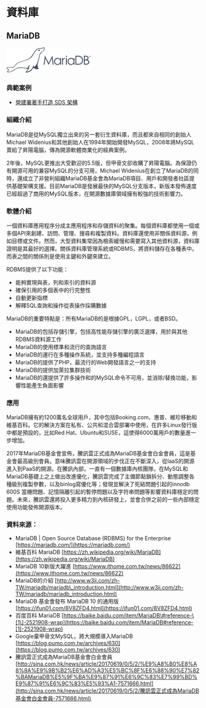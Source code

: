# **資料庫**

## **MariaDB**

![](/assets/MariaDB.png)

### 典範案例

* [營建署著手打造 SDS 架構](/use-case/di-zhi-teng-yun-wang-yun-yong-duo-tao-kai-yuan-ruan-ti/ying-jian-shu-zhu-shou-da-zao-sds-jia-gou.md)

### 組織介紹

MariaDB是從MySQL獨立出來的另一套衍生資料庫，而且都來自相同的創始人Michael Widenius和其他創始人在1994年開始開發MySQL，2008年將MySQL賣給了昇陽電腦，傳為開源軟體商業化的經典案例。

2年後，MySQL更推出大受歡迎的5.5版，但甲骨文卻收購了昇陽電腦。為保證仍有開源可用的兼容MySQL的分支可用，Michael Widenius在創立了MariaDB的同時，還成立了非營利組織MariaDB基金會為MariaDB項目、用戶和開發者社區提供基礎架構支援。目前MariaDB是發展最快的MySQL分支版本，新版本發佈速度已經超過了商用的MySQL版本，在開源數據庫領域擁有較強的技術影響力。

### 軟體介紹

一個資料庫應用程序分成主應用程序和存儲資料的聚集。每個資料庫都使用一個或多個API來創建、訪問、管理、搜尋和複製資料。資料庫還使用非關係資料源，例如目標或文件。然而，大型資料集常因為檢索緩慢和需要寫入其他資料源，資料庫證明是其最好的選擇。關係資料庫管理系統或RDBMS，將資料儲存在各種表中。而表之間的關係則是使用主鍵和外鍵來建立。

RDBMS提供了以下功能：

* 能夠實現與表，列和索引的資料源
* 確保引用的多個表中的行完整性
* 自動更新指標
* 解釋SQL查詢和操作從表操作採購數據

MariaDB的重要特點是：所有MariaDB的是根據GPL，LGPL，或者BSD。

* MariaDB的包括存儲引擎，包括高性能存儲引擎的廣泛選擇，用於與其他RDBMS資料源工作
* MariaDB的使用標準和流行的查詢語言
* MariaDB的運行在多種操作系統，並支持多種編程語言
* MariaDB的提供了PHP，最流行的Web開發語言之一的支持
* MariaDB的提供加萊拉集群技術
* MariaDB的還提供了許多操作和的MySQL命令不可用，並消除/替換功能，影響性能產生負面影響

### 應用

MariaDB擁有約1200萬名全球用戶，其中包括Booking.com、惠普、維珍移動和維基百科。它的解決方案在私有、公共和混合雲部署中使用，在許多Linux發行版中都是預設的，比如Red Hat、Ubuntu和SUSE，這使得6000萬用戶的數量進一步增加。

2017年MariaDB基金會宣佈，騰訊雲正式成為MariaDB基金會白金會員，這是基金會最高級別會員。意味騰訊雲在開源領域的步伐正在不斷深入，從IaaS的開源進入到PaaS的開源。在騰訊內部，一直有一個數據庫內核團隊，在MySQL和MariaDB基礎上之上做出改進優化，騰訊雲完成了主備節點鎖拆分、動態調整各種級別複製參數，以及binlog寫優化等；發現並解決了死結問題引起的innodb 600S 當機問題、記憶隔離引起的暫停問題以及字符串問題等影響資料庫穩定的問題。未來，騰訊雲還將投入更多精力到內核研發上，並會合併之前的一些內部穩定使用功能發佈開源版本。

### 資料來源：

* MariaDB \| Open Source Database \(RDBMS\) for the Enterprise [https://mariadb.com/](https://mariadb.com/)
* 維基百科 MariaDB [https://zh.wikipedia.org/wiki/MariaDB](https://zh.wikipedia.org/wiki/MariaDB)
* MariaDB 10新版大躍進 [https://www.ithome.com.tw/news/86622](https://www.ithome.com.tw/news/86622)
* MariaDB的介紹 [http://www.w3ii.com/zh-TW/mariadb/mariadb\_introduction.html](http://www.w3ii.com/zh-TW/mariadb/mariadb_introduction.html)
* MariaDB 基金會發布 MariaDB 10 的通用版 [https://ifun01.com/8V8ZFD4.html](https://ifun01.com/8V8ZFD4.html)
* 百度百科 MariaDB [https://baike.baidu.com/item/MariaDB\#reference-\[1\]-2521908-wrap](https://baike.baidu.com/item/MariaDB#reference-[1]-2521908-wrap)
* Google棄甲骨文MySQL，將大規模導入MariaDB [https://blog.pumo.com.tw/archives/630](https://blog.pumo.com.tw/archives/630)
* 騰訊雲正式成為MariaDB基金會白金會員 [http://sina.com.hk/news/article/20170619/0/5/2/%E9%A8%B0%E8%A8%8A%E9%9B%B2%E6%AD%A3%E5%BC%8F%E6%88%90%E7%82%BAMariaDB%E5%9F%BA%E9%87%91%E6%9C%83%E7%99%BD%E9%87%91%E6%9C%83%E5%93%A1-7571666.html](http://sina.com.hk/news/article/20170619/0/5/2/騰訊雲正式成為MariaDB基金會白金會員-7571666.html)



